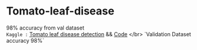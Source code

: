 # Tomato-leaf-disease


98% accuracy from val dataset </br>
` Kaggle : `
[Tomato leaf disease detection]([https://www.kaggle.com/datasets/kaiesalmahmud/banana-leaf-dataset](https://www.kaggle.com/datasets/kaustubhb999/tomatoleaf)) &&
[Code]([https://www.kaggle.com/code/hsakash/banana-leaf-dataset-98-75-acc](https://www.kaggle.com/code/hsakash/tomato-leaf-disease-val-data-accuracy-98))
</br>
`Validation Dataset accuracy 98%`
